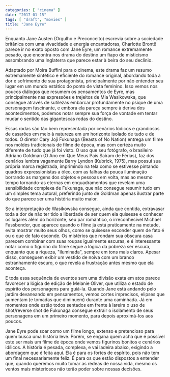 ```yaml
---
categories: [ "cinema" ]
date: "2017-01-15"
tags: [ "draft", "movies" ]
title: "Jane Eyre"
---
```

Enquanto Jane Austen (Orgulho e Preconceito) escrevia sobre a sociedade
britânica com uma vivacidade e energia encantadoras, Charlotte Brontë
parece ir no exato oposto com Jane Eyre, um romance extremamente pesado,
que encontra nos drama do destino um fiapo de misticismo assombrando
uma Inglaterra que parece estar à beira do seu declínio.

Adaptado por Moira Buffini para o cinema, este drama faz um resumo
extremamente sintético e eficiente do romance original, abordando toda
a dor e sofrimento de sua protagonista, principalmente por não entender
seu lugar em um mundo estático do ponto de vista feminino. Isso vemos nos
poucos diálogos que resumem os pensamentos de Eyre, mas principalmente
nas expressões e trejeitos de Mia Wasikowska, que consegue através de
sutilezas embarcar profundamente no psique de uma personagem fascinante,
e embora ela pareça sempre à deriva dos acontecimentos, podemos notar
sempre sua força de vontade em tentar mudar o sentido das gigantescas
rodas do destino.

Essas rodas são tão bem representada por cenários lúdicos e grandiosos
de casarões em meio à natureza em um horizonte isolado de tudo e
de todos. O diretor Cary Joji Fukunaga (Beasts of No Nation) entrega
um filme nos moldes tradicionais de filme de época, mas com certeza
muito diferente de tudo que já foi visto. O uso que seu fotógrafo, o
brasileiro Adriano Goldman (O Ano em Que Meus Pais Saíram de Férias),
faz dos cenários lembra vagamente Barry Lyndon (Kubrick, 1975),
mas possui sua própria marca registrada, imprimindo na tela como se
estivesse pintando quadros expressionistas a óleo, com as falhas da
pouca iluminação borrando as margens dos objetos e pessoas em volta,
mas ao mesmo tempo tornando-as eternas em enquadramentos que revelam
uma sensibilidade complexa de Fukunaga, que não consegue resumir tudo
em um simples tema autoral, preferindo junto de Goldman apenas ilustrar
parte do que parece ser uma história muito maior.

Se a interpretação de Wasikowska consegue, ainda que contida,
extravasar toda a dor de não ter tido a liberdade de ser quem ela
quisesse e conhecer os lugares além do horizonte, seu par romântico,
o irreconhecível Michael Fassbender, que aparece quando o filme já
está praticamente na metade, evita mostrar muito seus olhos, como se
quisesse esconder quem de fato é ou o que de fato esconde. Os mistérios
que rondam sua obscura casa parecem combinar com suas roupas igualmente
escuras, e é interessante notar como o figurino do filme segue a lógica
da pobreza ser escura, enquanto que a riqueza, "iluminada", sempre em
tons mais claros. Apesar disso, conseguem exibir um vestido de noiva
com um branco estranhamente escuro, o que revela a frustração antes
mesmo que ela aconteça.

E toda essa sequência de eventos sem uma divisão exata em atos parece
favorecer a lógica de edição de Melanie Oliver, que utiliza o estado de
espírito dos personagens para guiá-la. Quando Jane está andando pelo
jardim devaneando em pensamentos, vemos cortes imprecisos, elipses que
aumentam (e tomadas que diminuem) durante uma caminhada. Já em momentos
onde estão todos sentados em frente à lareira o uso de shot/reverse
shot de Fukunaga consegue extrair o isolamento de seus personagens em
um primeiro momento, para depois aproximá-los aos poucos.

Jane Eyre pode soar como um filme longo, extenso e pretencioso para quem
busca uma história leve. Porém, se engana quem acha que é possível
este ser mais um filme de época onde vemos figurinos bonitos e cenários
idílicos. A história é pesada, complexa, e vai ladeira abaixo, exigindo
a abordagem que é feita aqui. Ela é para os fortes de espírito, pois
não tem um final necessariamente feliz. É para os que estão dispostos a
entender que, quando queremos muito tomar as rédeas de nossa vida, mesmo
os ventos mais misteriosos não terão poder sobre nossas decisões.
